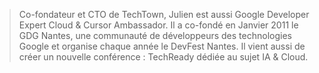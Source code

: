 > Co-fondateur et CTO de TechTown, Julien est aussi Google Developer Expert Cloud & Cursor Ambassador.
> Il a co-fondé en Janvier 2011 le GDG Nantes, une communauté de développeurs des technologies Google et organise chaque année le DevFest Nantes.
> Il vient aussi de créer un nouvelle conférence : TechReady dédiée au sujet IA & Cloud.